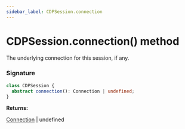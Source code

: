 ```yaml
---
sidebar_label: CDPSession.connection
---
```


# CDPSession.connection() method

The underlying connection for this session, if any.

### Signature

```typescript
class CDPSession {
  abstract connection(): Connection | undefined;
}
```

**Returns:**

[Connection](./puppeteer.connection.md) \| undefined
